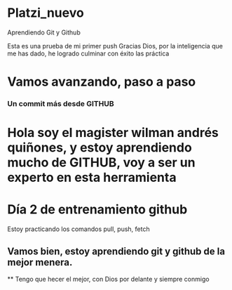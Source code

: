 # Platzi_nuevo
Aprendiendo Git  y Github

Esta es una prueba de mi primer push
Gracias Dios, por la inteligencia que me has dado, he logrado culminar con éxito las práctica
# Vamos avanzando, paso a paso

### Un commit más desde GITHUB

# Hola soy el magister wilman andrés quiñones, y estoy aprendiendo mucho de GITHUB, voy a ser un experto en esta herramienta

# Día 2 de entrenamiento github
Estoy practicando los comandos pull, push, fetch

## Vamos bien, estoy aprendiendo git y github de la mejor menera.
** Tengo que hecer el mejor, con Dios por delante y siempre conmigo

